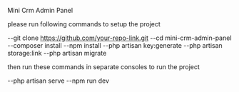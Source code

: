 Mini Crm Admin Panel

please run following commands to setup the project

--git clone https://github.com/your-repo-link.git
--cd mini-crm-admin-panel
--composer install
--npm install
--php artisan key:generate
--php artisan storage:link
--php artisan migrate

then run these commands in separate consoles to run the project

--php artisan serve
--npm run dev
